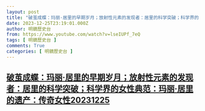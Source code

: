 ```yaml
---
layout: post
title: "破茧成蝶：玛丽·居里的早期岁月；放射性元素的发现者：居里的科学突破；科学界的女性典范：玛丽·居里的遗产：传奇女性20231225"
date: 2023-12-25T23:19:01.000Z
author: 明鏡歷史台
from: https://www.youtube.com/watch?v=lseIUPf_7eQ
tags: [ 明鏡歷史台 ]
comments: True
categories: [ 明鏡歷史台 ]
---
```

<!--1703546341000-->
[破茧成蝶：玛丽·居里的早期岁月；放射性元素的发现者：居里的科学突破；科学界的女性典范：玛丽·居里的遗产：传奇女性20231225](https://www.youtube.com/watch?v=lseIUPf_7eQ)
------

<div>

</div>
